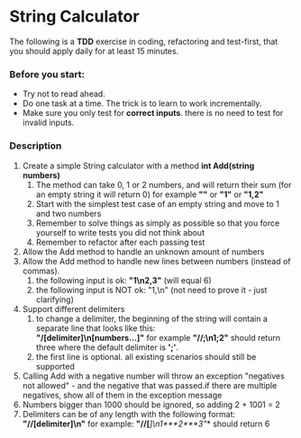 # String Calculator

The following is a **TDD** exercise in coding, refactoring and test-first, that you should apply daily for at least 15 minutes.

### Before you start:
- Try not to read ahead.
- Do one task at a time. The trick is to learn to work incrementally.
- Make sure you only test for **correct inputs**. there is no need to test for invalid inputs.

### Description

1. Create a simple String calculator with a method **int Add(string numbers)**
    1. The method can take 0, 1 or 2 numbers, and will return their sum (for an empty string it will return 0) for example **""** or **"1"** or **"1,2"**
    2. Start with the simplest test case of an empty string and move to 1 and two numbers
    3. Remember to solve things as simply as possible so that you force yourself to write tests you did not think about
    4. Remember to refactor after each passing test
2. Allow the Add method to handle an unknown amount of numbers
3. Allow the Add method to handle new lines between numbers (instead of commas).
    1. the following input is ok:  **"1\n2,3"**  (will equal 6)
    2. the following input is NOT ok:  "1,\n" (not need to prove it - just clarifying)
4. Support different delimiters
    1. to change a delimiter, the beginning of the string will contain a separate line that looks like this:  
    **"/[delimiter]\n[numbers…]"** for example **"//;\n1;2"** should return three where the default delimiter is **';'**.
    2. the first line is optional. all existing scenarios should still be supported
5. Calling Add with a negative number will throw an exception "negatives not allowed" - and the negative that was passed.if there are multiple negatives, show all of them in the exception message
6. Numbers bigger than 1000 should be ignored, so adding 2 + 1001  = 2
7. Delimiters can be of any length with the following format:  **"//[delimiter]\n"** for example: **"//[***]\n1\*\*\*2\*\*\*3"** should return 6